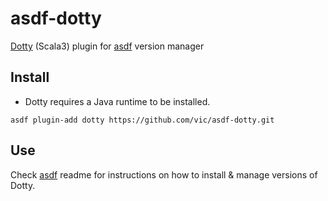 # asdf-dotty

[Dotty](https://github.com/lampepfl/dotty) (Scala3) plugin for [asdf](https://github.com/asdf-vm/asdf) version manager

## Install

- Dotty requires a Java runtime to be installed.

```
asdf plugin-add dotty https://github.com/vic/asdf-dotty.git
```

## Use

Check [asdf](https://github.com/asdf-vm/asdf) readme for instructions on how to install & manage versions of Dotty.
